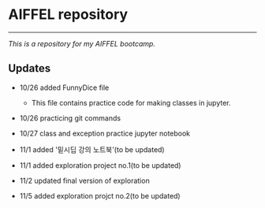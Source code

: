 # AIFFEL repository

---

_This is a repository for my AIFFEL bootcamp._

## Updates

- 10/26 added FunnyDice file
    - This file contains practice code for making classes in jupyter.

- 10/26 practicing git commands

- 10/27 class and exception practice jupyter notebook

- 11/1 added '밑시딥 강의 노트북'(to be updated)

- 11/1 added exploration project no.1(to be updated)

- 11/2 updated final version of  exploration

- 11/5 added exploration projct no.2(to be updated)
